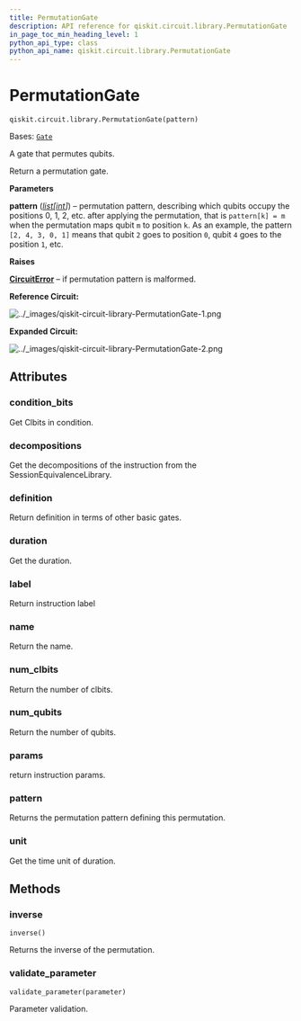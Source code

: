 ```yaml
---
title: PermutationGate
description: API reference for qiskit.circuit.library.PermutationGate
in_page_toc_min_heading_level: 1
python_api_type: class
python_api_name: qiskit.circuit.library.PermutationGate
---
```


# PermutationGate

<span id="qiskit.circuit.library.PermutationGate" />

`qiskit.circuit.library.PermutationGate(pattern)`

Bases: [`Gate`](qiskit.circuit.Gate "qiskit.circuit.gate.Gate")

A gate that permutes qubits.

Return a permutation gate.

**Parameters**

**pattern** ([*list*](https://docs.python.org/3/library/stdtypes.html#list "(in Python v3.12)")*\[*[*int*](https://docs.python.org/3/library/functions.html#int "(in Python v3.12)")*]*) – permutation pattern, describing which qubits occupy the positions 0, 1, 2, etc. after applying the permutation, that is `pattern[k] = m` when the permutation maps qubit `m` to position `k`. As an example, the pattern `[2, 4, 3, 0, 1]` means that qubit `2` goes to position `0`, qubit `4` goes to the position `1`, etc.

**Raises**

[**CircuitError**](circuit#qiskit.circuit.CircuitError "qiskit.circuit.CircuitError") – if permutation pattern is malformed.

**Reference Circuit:**

![../\_images/qiskit-circuit-library-PermutationGate-1.png](/images/api/qiskit/qiskit-circuit-library-PermutationGate-1.png)

**Expanded Circuit:**

![../\_images/qiskit-circuit-library-PermutationGate-2.png](/images/api/qiskit/qiskit-circuit-library-PermutationGate-2.png)

## Attributes

<span id="qiskit.circuit.library.PermutationGate.condition_bits" />

### condition\_bits

Get Clbits in condition.

<span id="qiskit.circuit.library.PermutationGate.decompositions" />

### decompositions

Get the decompositions of the instruction from the SessionEquivalenceLibrary.

<span id="qiskit.circuit.library.PermutationGate.definition" />

### definition

Return definition in terms of other basic gates.

<span id="qiskit.circuit.library.PermutationGate.duration" />

### duration

Get the duration.

<span id="qiskit.circuit.library.PermutationGate.label" />

### label

Return instruction label

<span id="qiskit.circuit.library.PermutationGate.name" />

### name

Return the name.

<span id="qiskit.circuit.library.PermutationGate.num_clbits" />

### num\_clbits

Return the number of clbits.

<span id="qiskit.circuit.library.PermutationGate.num_qubits" />

### num\_qubits

Return the number of qubits.

<span id="qiskit.circuit.library.PermutationGate.params" />

### params

return instruction params.

<span id="qiskit.circuit.library.PermutationGate.pattern" />

### pattern

Returns the permutation pattern defining this permutation.

<span id="qiskit.circuit.library.PermutationGate.unit" />

### unit

Get the time unit of duration.

## Methods

### inverse

<span id="qiskit.circuit.library.PermutationGate.inverse" />

`inverse()`

Returns the inverse of the permutation.

### validate\_parameter

<span id="qiskit.circuit.library.PermutationGate.validate_parameter" />

`validate_parameter(parameter)`

Parameter validation.

